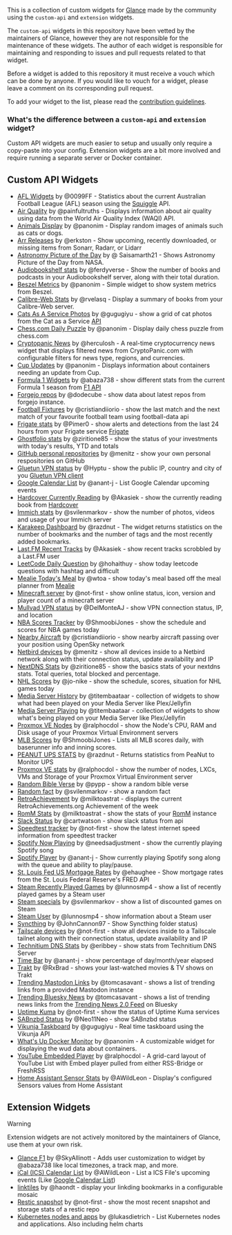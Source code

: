 This is a collection of custom widgets for [Glance](https://github.com/glanceapp/glance) made by the community using the `custom-api` and `extension` widgets.

The `custom-api` widgets in this repository have been vetted by the maintainers of Glance, however they are not responsible for the maintenance of these widgets. The author of each widget is responsible for maintaining and responding to issues and pull requests related to that widget.

Before a widget is added to this repository it must receive a vouch which can be done by anyone. If you would like to vouch for a widget, please leave a comment on its corresponding pull request.

To add your widget to the list, please read the [contribution guidelines](CONTRIBUTING.md).

### What's the difference between a `custom-api` and `extension` widget?

Custom API widgets are much easier to setup and usually only require a copy-paste into your config. Extension widgets are a bit more involved and require running a separate server or Docker container.

## Custom API Widgets
* [AFL Widgets](widgets/afl-widgets-by-0099FF/README.md) by @0099FF - Statistics about the current Australian Football League (AFL) season using the [Squiggle](https://api.squiggle.com.au) API.
* [Air Quality](widgets/air-quality-by-painfultruths/README.md) by @painfultruths - Displays information about air quality using data from the World Air Quality Index (WAQI) API.
* [Animals Display](widgets/animals-display-by-panonim/README.md) by @panonim - Display random images of animals such as cats or dogs.
* [Arr Releases](widgets/arr-releases-by-erkston/README.md) by @erkston - Show upcoming, recently downloaded, or missing items from Sonarr, Radarr, or Lidarr
* [Astronomy Picture of the Day](widgets/astronomy-picture-of-the-day-by-Saisamarth21/README.md) by @ Saisamarth21 - Shows Astronomy Picture of the Day from NASA.
* [Audiobookshelf stats](widgets/audiobookshelf-by-ferdyverse/README.md) by @ferdyverse - Show the number of books and podcasts in your Audiobookshelf server, along with their total duration.
* [Beszel Metrics](widgets/beszel-metrics-by-panonim/README.md) by @panonim - Simple widget to show system metrics from Beszel.
* [Calibre-Web Stats](widgets/calibre-web-stats-by-rvelasq/README.md) by @rvelasq - Display a summary of books from your Calibre-Web server.
* [Cats As A Service Photos](widgets/cats-as-a-service-photos-by-gugugiyu/README.md) by @gugugiyu - show a grid of cat photos from the Cat as a Service [API](https://cataas.com/)
* [Chess.com Daily Puzzle](widgets/chess-puzzle-by-panonim/README.md) by @panonim - Display daily chess puzzle from chess.com
* [Cryptopanic News](widgets/cryptopanic-news/README.md) by @herculosh - A real-time cryptocurrency news widget that displays filtered news from CryptoPanic.com with configurable filters for news type, regions, and currencies.
* [Cup Updates](widgets/cup-updates-by-panonim/README.md) by @panonim - Displays information about containers needing an update from Cup.
* [Formula 1 Widgets](widgets/formula1-widgets-by-abaza738/README.md) by @abaza738 - show different stats from the current Formula 1 season from [F1 API](https://f1api.dev)
* [Forgejo repos](widgets/forgejo-repos-by-dodecube/README.md) by @dodecube - show data about latest repos from forgejo instance.
* [Football Fixtures](widgets/football-fixtures-by-cristiandiiorio/README.md) by @cristiandiiorio - show the last match and the next match of your favourite football team using football-data api
* [Frigate stats](widgets/frigate-stats-by-Pimer0/README.md) by @Pimer0 - show alerts and detections from the last 24 hours from your Frigate service [Frigate](https://frigate.video/)
* [Ghostfolio stats](widgets/ghostfolio-stats-by-ziritione85/README.md) by @ziritione85 - show the status of your investments with today's results, YTD and totals
* [GitHub personal repositories](widgets/github-personal-repos-by-menitz/README.md) by @menitz - show your own personal respositories on GitHub
* [Gluetun VPN status](widgets/gluetun-vpn-status-by-hyptu/README.md) by @Hyptu - show the public IP, country and city of you [Gluetun VPN client](https://github.com/qdm12/gluetun)
* [Google Calendar List](widgets/google-calendar-list-by-anant-j/README.md) by @anant-j - List Google Calendar upcoming events
* [Hardcover Currently Reading](widgets/hardcover-currently-reading-by-akasiek/README.md) by @Akasiek - show the currently reading book from [Hardcover](https://hardcover.app/)
* [Immich stats](widgets/immich-stats-by-svilenmarkov/README.md) by @svilenmarkov - show the number of photos, videos and usage of your Immich server
* [Karakeep Dashboard](widgets/karakeep-dashboard-by-razdnut/README.md) by @razdnut - The widget returns statistics on the number of bookmarks and the number of tags and the most recently added bookmarks.
* [Last.FM Recent Tracks](widgets/lastfm-recent-tracks-by-akasiek/README.md) by @Akasiek - show recent tracks scrobbled by a Last.FM user
* [LeetCode Daily Question](widgets/leetcode-daily-question-by-thuyhh/README.md) by @hohaithuy - show today leetcode questions with hashtag and difficult
* [Mealie Today's Meal](widgets/mealie-todays-meal-by-wtoa/README.md) by @wtoa - show today's meal based off the meal planner from [Mealie](https://mealie.io/)
* [Minecraft server](widgets/minecraft-server-by-not-first/README.md) by @not-first - show online status, icon, version and player count of a minecraft server
* [Mullvad VPN status](widgets/mullvad-vpn-status-by-delmonteaj/README.md) by @DelMonteAJ - show VPN connection status, IP, and location
* [NBA Scores Tracker](widgets/nba-scores-tracker-by-shmoobijones/README.md) by @ShmoobiJones - show the schedule and scores for NBA games today
* [Nearby Aircraft](widgets/nearby-aircraft-by-cristiandiiorio/README.md) by @cristiandiiorio - show nearby aircraft passing over your position using OpenSky network
* [Netbird devices](widgets/netbird-devices-by-menitz/README.md) by @menitz - show all devices inside to a Netbird network along with their connection status, update availability and IP
* [NextDNS Stats](widgets/nextdns-stats-by-ziritione85/README.md) by @ziritione85 - show the basics stats of your nextdns stats. Total queries, total blocked and percentage.
* [NHL Scores](widgets/nhl-scores-by-jo-nike/README.md) by @jo-nike - show the schedule, scores, situation for NHL games today
* [Media Server History](widgets/media-server-history-by-titembaatar/README.md) by @titembaataar - collection of widgets to show what had been played on your Media Server like Plex/Jellyfin
* [Media Server Playing](widgets/media-server-playing-by-titembaatar/README.md) by @titembaataar - collection of widgets to show what's being played on your Media Server like Plex/Jellyfin
* [Proxmox VE Nodes](widgets/proxmox-ve-nodes-by-ralphocdol/README.md) by @ralphocdol - show the Node's CPU, RAM and Disk usage of your Proxmox Virtual Environment servers
* [MLB Scores](widgets/mlb-scores-tracker-by-ShmoobiJones/README.md) by @ShmoobiJones - Lists all MLB scores daily, with baserunner info and inning scores.
* [PEANUT UPS STATS](widgets/peanut-ups-status-by-razdnut/README.md) by @razdnut - Returns statistics from PeaNut to Monitor UPS
* [Proxmox VE stats](widgets/proxmox-ve-stats-by-ralphocdol/README.md) by @ralphocdol - show the number of nodes, LXCs, VMs and Storage of your Proxmox Virtual Environment server
* [Random Bible Verse](widgets/random-bible-verse-by-pypp/README.md) by @pypp - show a random bible verse
* [Random fact](widgets/random-fact-by-svilenmarkov/README.md) by @svilenmarkov - show a random fact
* [RetroAchievement](widgets/retroachievement-of-the-week-by-milktoastrat/README.md) by @milktoastrat - displays the current RetroAchievements.org Achievement of the week
* [RomM Stats](widgets/romm-stats-by-milktoastrat/README.md) by @milktoastrat - show the stats of your [RomM](https://github.com/rommapp/romm) instance
* [Slack Status](widgets/slack-status-by-cartwatson/README.md) by @cartwatson - show slack status from api
* [Speedtest tracker](widgets/speedtest-tracker-by-not-first/README.md) by @not-first - show the latest internet speed information from speedtest tracker
* [Spotify Now Playing](widgets/spotify-now-playing-by-needsadjustment/README.md) by @needsadjustment - show the currently playing Spotify song
* [Spotify Player](widgets/spotify-player-by-anant-j/README.md) by @anant-j - Show currently playing Spotify song along with the queue and ability to play/pause.
* [St. Louis Fed US Mortgage Rates](widgets/st-louis-fed-us-mortgage-rates-by-ehaughee/README.md) by @ehaughee - Show mortgage rates from the St. Louis Federal Reserve's FRED API
* [Steam Recently Played Games](widgets/steam-recently-played-games-by-lunnosmp4/README.md) by @lunnosmp4 - show a list of recently played games by a Steam user
* [Steam specials](widgets/steam-specials-by-svilenmarkov/README.md) by @svilenmarkov - show a list of discounted games on Steam
* [Steam User](widgets/steam-user-by-lunnosmp4/README.md) by @lunnosmp4 - show information about a Steam user
* [Syncthing](widgets/syncthing-by-JohnCannon87/README.md) by @JohnCannon97 - Show Syncthing folder status)
* [Tailscale devices](widgets/tailscale-devices-by-not-first/README.md) by @not-first - show all devices inside to a Tailscale tailnet along with their connection status, update availability and IP
* [Technitium DNS Stats](widgets/technitium-dns-stats-by-eribbey/README.md) by @eribbey - show stats from Technitium DNS Server
* [Time Bar](widgets/time-bar-by-anant-j/README.md) by @anant-j - show percentage of day/month/year elapsed
* [Trakt](widgets/trakt-by-rxbrad/README.md) by @RxBrad - shows your last-watched movies & TV shows on Trakt
* [Trending Mastodon Links](widgets/trending-mastodon-links-by-tomcasavant/README.md) by @tomcasavant - shows a list of trending links from a provided Mastodon instance
* [Trending Bluesky News](widgets/trending-bluesky-news-by-tomcasavant/README.md) by @tomcasavant - shows a list of trending news links from the [Trending News 2.0 Feed](https://bsky.app/profile/did:plc:kkf4naxqmweop7dv4l2iqqf5/feed/news-2-0) on Bluesky
* [Uptime Kuma](widgets/uptime-kuma-by-not-first/README.md) by @not-first - show the status of Uptime Kuma services
* [SABnzbd Status](widgets/sabnzbd-stats-by-Neo11Neo/README.md) by @Neo11Neo - show SABnzbd status
* [Vikunja Taskboard](widgets/vikunja-taskboard-by-gugugiyu/README.md) by @gugugiyu - Real time taskboard using the Vikunja API
* [What's Up Docker Monitor](widgets/wud-monitor-by-panonim/README.md) by @panonim - A customizable widget for displaying the wud data about containers.
* [YouTube Embedded Player](widgets/youtube-embedded-player-by-ralphocdol/README.md) by @ralphocdol - A grid-card layout of YouTube List with Embed player pulled from either RSS-Bridge or FreshRSS
* [Home Assistant Sensor Stats](widgets/homeassistant-sensor-stats-by-awildleon/README.md) by @AWildLeon - Display's configured Sensors values from Home Assistant

## Extension Widgets

> [!WARNING]
>
> Extension widgets are not actively monitored by the maintainers of Glance, use them at your own risk.
* [Glance F1](https://github.com/SkyAllinott/glance-F1) by @SkyAllinott - Adds user customization to widget by @abaza738 like local timezones, a track map, and more.
* [iCal (ICS) Calendar List](https://github.com/AWildLeon/Glance-iCal-Events) by @AWildLeon - List a ICS File's upcoming events (Like [Google Calendar List](widgets/google-calendar-list-by-anant-j/README.md))
* [linktiles](https://github.com/haondt/linktiles/) by @haondt - display your linkding bookmarks in a configurable mosaic
* [Restic snapshot](https://github.com/not-first/restic-glance-extension) by @not-first - show the most recent snapshot and storage stats of a restic repo
* [Kubernetes nodes and apps](https://github.com/lukasdietrich/glance-k8s) by @lukasdietrich - List Kubernetes nodes and applications. Also including helm charts
